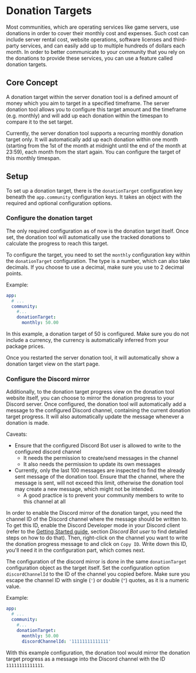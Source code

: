 # Donation Targets

Most communities, which are operating services like game servers, use donations in order to cover their monthly cost and expenses.
Such cost can include server rental cost, website operations, software licenses and third-party services, and can easily add up to multiple hundreds of dollars each month.
In order to better communicate to your community that you rely on the donations to provide these services, you can use a feature called donation targets.

## Core Concept

A donation target within the server donation tool is a defined amount of money which you aim to target in a specified timeframe.
The server donation tool allows you to configure this target amount and the timeframe (e.g. monthly) and will add up each donation within the timespan to compare it to the set target.

Currently, the server donation tool supports a recurring monthly donation target only.
It will automatically add up each donation within one month (starting from the 1st of the month at midnight until the end of the month at 23:59), each month from the start again.
You can configure the target of this monthly timespan.

## Setup

To set up a donation target, there is the `donationTarget` configuration key beneath the `app.community` configuration keys.
It takes an object with the required and optional configuration options.

### Configure the donation target

The only required configuration as of now is the donation target itself.
Once set, the donation tool will automatically use the tracked donations to calculate the progress to reach this target.

To configure the target, you need to set the `monthly` configuration key within the `donationTarget` configuration.
The type is a number, which can also take decimals.
If you choose to use a decimal, make sure you use to 2 decimal points.

Example:
```yaml
app:
  # ...
  community:
    #...
    donationTarget:
      monthly: 50.00
```

In this example, a donation target of 50 is configured.
Make sure you do not include a currency, the currency is automatically inferred from your package prices.

Once you restarted the server donation tool, it will automatically show a donation target view on the start page.

### Configure the Discord mirror

Additionally, to the donation target progress view on the donation tool website itself, you can choose to mirror the donation progress to your Discord server.
Once configured, the donation tool will automatically add a message to the configured Discord channel, containing the current donation target progress.
It will also automatically update the message whenever a donation is made.

Caveats:
- Ensure that the configured Discord Bot user is allowed to write to the configured discord channel
  - It needs the permission to create/send messages in the channel
  - It also needs the permission to update its own messages
- Currently, only the last 100 messages are inspected to find the already sent message of the donation tool. Ensure that the channel, where the message is sent, will not exceed this limit, otherwise the donation tool may create a new message, which might not be intended.
  - A good practice is to prevent your community members to write to this channel at all

In order to enable the Discord mirror of the donation target, you need the channel ID of the Discord channel where the message should be written to.
To get this ID, enable the Discord Developer mode in your Discord client (refer to the [Getting Started guide](./getting-started.md), section _Discord Bot user_ to find detailed steps on how to do that).
Then, right-click on the channel you want to write the donation progress message to and click on `Copy ID`.
Write down this ID, you'll need it in the configuration part, which comes next.

The configuration of the discord mirror is done in the same `donationTarget` configuration object as the target itself.
Set the configuration option `discordChannelId` to the ID of the channel you copied before.
Make sure you escape the channel ID with single (`'`) or double (`"`) quotes, as it is a numeric value.

Example:
```yaml
app:
  # ...
  community:
    #...
    donationTarget:
      monthly: 50.00
      discordChannelId: '11111111111111'
```

With this example configuration, the donation tool would mirror the donation target progress as a message into the Discord channel with the ID `11111111111111`.
